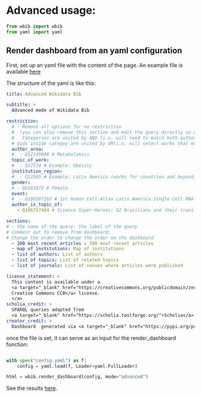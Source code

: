 # Advanced usage:

```python
from wbib import wbib
from yaml import yaml
```

## Render dashboard from an yaml configuration

First, set up an yaml file with the content of the page. 
An example file is available [here]("./advanced/config.yaml")

The structure of the yaml is like this:

```yaml
title: Advanced Wikidata Bib

subtitle: >
  Advanced mode of Wikidata Bib

restriction:
  # - Remove all options for no restriction
  #  (you can also remove this section and edit the query directly on queries.py)
  #   Categories are united by AND (i.e. will need to match both author area and institution region)
  # Qids inside categoy are united by OR(i.e. will select works that match any of the listed topics)
  author_area:
  #  - Q12149006 # Metabolomics
  topic_of_work:
  #  - Q12174 # Example: Obesity
  institution_region:  
  #  - Q12585 # Example: Latin America (works for countries and beyond)
  gender:
  # - Q6581072 # Female
  event:
  #  - Q106587263 # 1st Human Cell Atlas Latin America Single Cell RNA-seqData Analysis Workshop 
  author_is_topic_of:
    - Q106757464 # Science Super-Heroes: 52 Brazilians and their transformative research

sections:
# - the name of the query: the label of the query
# Comment out to remove from dashboard;
# Change the order to change the order on the dashboard
  - 100 most recent articles : 100 most recent articles
  - map of institutions: Map of institutions
  - list of authors: List of authors
  - list of topics: List of related topics
  - list of journals: List of venues where articles were published

license_statement: >
  This content is available under a 
  <a target="_blank" href="https://creativecommons.org/publicdomain/zero/1.0/"> 
  Creative Commons CC0</a> license.
  </a>
scholia_credit: >
  SPARQL queries adapted from 
  <a target="_blank" href="https://scholia.toolforge.org/">Scholia</a>
creator_credit: >
  Dashboard  generated via <a target="_blank" href="https://pypi.org/project/wbib/">Wikidata Bib</a>

```

once the file is set, it can serve as an input for the render_dashboard function:

```python

with open("config.yaml") as f:
    config = yaml.load(f, Loader=yaml.FullLoader)

html = wbib.render_dashboard(config, mode="advanced")
```


See the results [here]("./advanced/dashbooard.html").